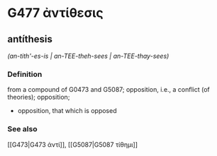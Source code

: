 # G477 ἀντίθεσις

## antíthesis

_(an-tith'-es-is | an-TEE-theh-sees | an-TEE-thay-sees)_

### Definition

from a compound of G0473 and G5087; opposition, i.e., a conflict (of theories); opposition; 

- opposition, that which is opposed

### See also

[[G473|G473 ἀντί]], [[G5087|G5087 τίθημι]]
